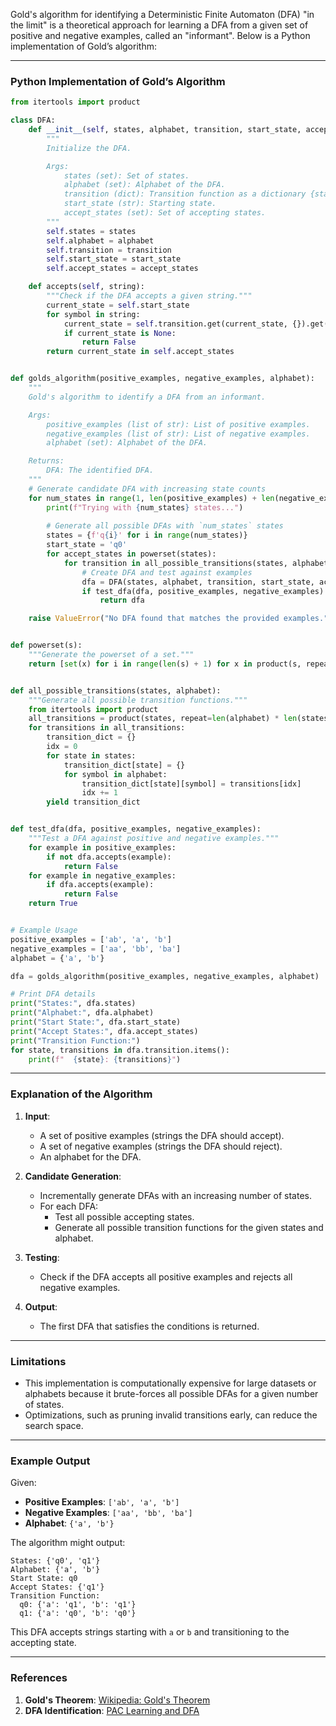 Gold's algorithm for identifying a Deterministic Finite Automaton (DFA) "in the limit" is a theoretical approach for learning a DFA from a given set of positive and negative examples, called an "informant". Below is a Python implementation of Gold’s algorithm:

---

### Python Implementation of Gold’s Algorithm

```python
from itertools import product

class DFA:
    def __init__(self, states, alphabet, transition, start_state, accept_states):
        """
        Initialize the DFA.

        Args:
            states (set): Set of states.
            alphabet (set): Alphabet of the DFA.
            transition (dict): Transition function as a dictionary {state: {symbol: next_state}}.
            start_state (str): Starting state.
            accept_states (set): Set of accepting states.
        """
        self.states = states
        self.alphabet = alphabet
        self.transition = transition
        self.start_state = start_state
        self.accept_states = accept_states

    def accepts(self, string):
        """Check if the DFA accepts a given string."""
        current_state = self.start_state
        for symbol in string:
            current_state = self.transition.get(current_state, {}).get(symbol)
            if current_state is None:
                return False
        return current_state in self.accept_states


def golds_algorithm(positive_examples, negative_examples, alphabet):
    """
    Gold's algorithm to identify a DFA from an informant.

    Args:
        positive_examples (list of str): List of positive examples.
        negative_examples (list of str): List of negative examples.
        alphabet (set): Alphabet of the DFA.

    Returns:
        DFA: The identified DFA.
    """
    # Generate candidate DFA with increasing state counts
    for num_states in range(1, len(positive_examples) + len(negative_examples) + 1):
        print(f"Trying with {num_states} states...")
        
        # Generate all possible DFAs with `num_states` states
        states = {f'q{i}' for i in range(num_states)}
        start_state = 'q0'
        for accept_states in powerset(states):
            for transition in all_possible_transitions(states, alphabet):
                # Create DFA and test against examples
                dfa = DFA(states, alphabet, transition, start_state, accept_states)
                if test_dfa(dfa, positive_examples, negative_examples):
                    return dfa

    raise ValueError("No DFA found that matches the provided examples.")


def powerset(s):
    """Generate the powerset of a set."""
    return [set(x) for i in range(len(s) + 1) for x in product(s, repeat=i)]


def all_possible_transitions(states, alphabet):
    """Generate all possible transition functions."""
    from itertools import product
    all_transitions = product(states, repeat=len(alphabet) * len(states))
    for transitions in all_transitions:
        transition_dict = {}
        idx = 0
        for state in states:
            transition_dict[state] = {}
            for symbol in alphabet:
                transition_dict[state][symbol] = transitions[idx]
                idx += 1
        yield transition_dict


def test_dfa(dfa, positive_examples, negative_examples):
    """Test a DFA against positive and negative examples."""
    for example in positive_examples:
        if not dfa.accepts(example):
            return False
    for example in negative_examples:
        if dfa.accepts(example):
            return False
    return True


# Example Usage
positive_examples = ['ab', 'a', 'b']
negative_examples = ['aa', 'bb', 'ba']
alphabet = {'a', 'b'}

dfa = golds_algorithm(positive_examples, negative_examples, alphabet)

# Print DFA details
print("States:", dfa.states)
print("Alphabet:", dfa.alphabet)
print("Start State:", dfa.start_state)
print("Accept States:", dfa.accept_states)
print("Transition Function:")
for state, transitions in dfa.transition.items():
    print(f"  {state}: {transitions}")
```

---

### Explanation of the Algorithm

1. **Input**:
   - A set of positive examples (strings the DFA should accept).
   - A set of negative examples (strings the DFA should reject).
   - An alphabet for the DFA.

2. **Candidate Generation**:
   - Incrementally generate DFAs with an increasing number of states.
   - For each DFA:
     - Test all possible accepting states.
     - Generate all possible transition functions for the given states and alphabet.

3. **Testing**:
   - Check if the DFA accepts all positive examples and rejects all negative examples.

4. **Output**:
   - The first DFA that satisfies the conditions is returned.

---

### Limitations
- This implementation is computationally expensive for large datasets or alphabets because it brute-forces all possible DFAs for a given number of states.
- Optimizations, such as pruning invalid transitions early, can reduce the search space.

---

### Example Output
Given:
- **Positive Examples**: `['ab', 'a', 'b']`
- **Negative Examples**: `['aa', 'bb', 'ba']`
- **Alphabet**: `{'a', 'b'}`

The algorithm might output:
```
States: {'q0', 'q1'}
Alphabet: {'a', 'b'}
Start State: q0
Accept States: {'q1'}
Transition Function:
  q0: {'a': 'q1', 'b': 'q1'}
  q1: {'a': 'q0', 'b': 'q0'}
```

This DFA accepts strings starting with `a` or `b` and transitioning to the accepting state.

---

### References
1. **Gold's Theorem**: [Wikipedia: Gold's Theorem](https://en.wikipedia.org/wiki/Gold%27s_theorem)
2. **DFA Identification**: [PAC Learning and DFA](https://www.sciencedirect.com/topics/computer-science/dfa)

